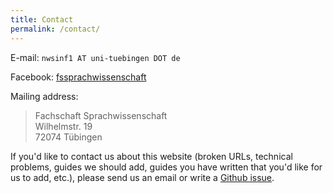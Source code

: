 ```yaml
---
title: Contact
permalink: /contact/
---
```


E-mail: `nwsinf1 AT uni-tuebingen DOT de`

Facebook: [fssprachwissenschaft](https://www.facebook.com/fssprachwissenschaft)

Mailing address:
> Fachschaft Sprachwissenschaft  
> Wilhelmstr. 19  
> 72074 Tübingen

If you'd like to contact us about this website (broken URLs, technical problems, guides we should add, guides you have written that you'd like for us to add, etc.), please send us an email or write a [Github issue](https://github.com/fs-linguistics/fs-linguistics.github.io/issues).
